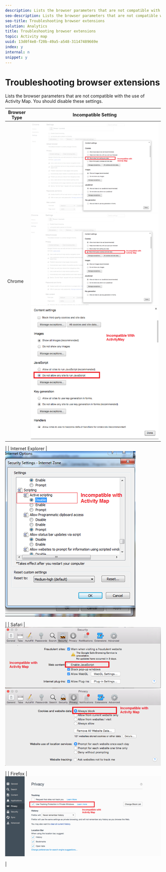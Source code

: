 ```yaml
---
description: Lists the browser parameters that are not compatible with the use of Activity Map. You should disable these settings.
seo-description: Lists the browser parameters that are not compatible with the use of Activity Map. You should disable these settings.
seo-title: Troubleshooting browser extensions
solution: Analytics
title: Troubleshooting browser extensions
topic: Activity map
uuid: 13d0f4e8-f20b-49a5-a548-31147489669e
index: y
internal: n
snippet: y
---
```


# Troubleshooting browser extensions

Lists the browser parameters that are not compatible with the use of Activity Map. You should disable these settings.

|  Browser Type  | Incompatible Setting  |
|---|---|
|  Chrome  |  ![](assets/Chrome1.png)  ![](assets/Chrome2.png)  ![](assets/Chrome3.png)

|
|  Internet Explorer  |  ![](assets/IE1.png)

|
|  Safari  |  ![](assets/Safari1.png)  ![](assets/Safari2.png)

|
|  Firefox  |  ![](assets/Firefox.png)

|

